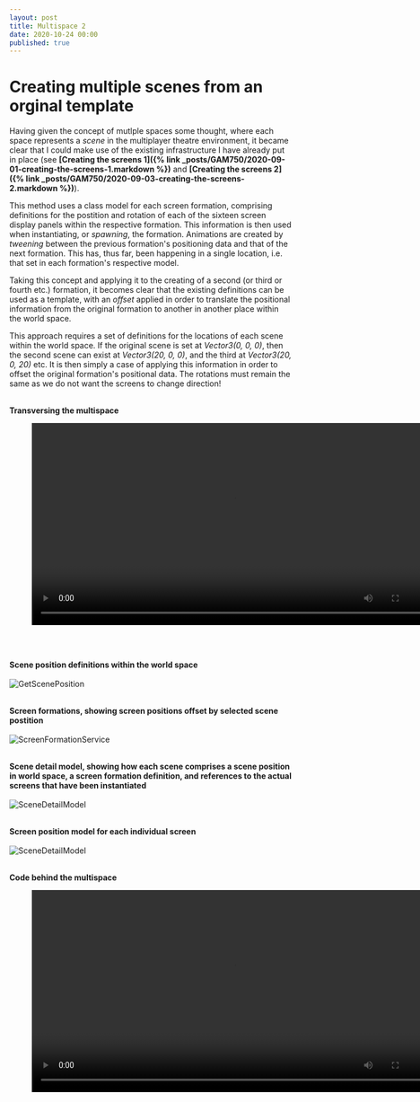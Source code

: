 ```yaml
---
layout: post
title: Multispace 2
date: 2020-10-24 00:00
published: true
---
```


# Creating multiple scenes from an orginal template

Having given the concept of mutlple spaces some thought, where each space represents a _scene_ in the multiplayer theatre environment, it became clear that I could make use of the existing infrastructure I have already put in place (see **[Creating the screens 1]({% link _posts/GAM750/2020-09-01-creating-the-screens-1.markdown %})** and **[Creating the screens 2]({% link _posts/GAM750/2020-09-03-creating-the-screens-2.markdown %})**). 

This method uses a class model for each screen formation, comprising definitions for the postition and rotation of each of the sixteen screen display panels within the respective formation. This information is then used when instantiating, or _spawning_, the formation. Animations are created by _tweening_ between the previous formation's positioning data and that of the next formation. This has, thus far, been happening in a single location, i.e. that set in each formation's respective model. 

Taking this concept and applying it to the creating of a second (or third or fourth etc.) formation, it becomes clear that the existing definitions can be used as a template, with an _offset_ applied in order to translate the positional information from the original formation to another in another place within the world space. 

This approach requires a set of definitions for the locations of each scene within the world space. If the original scene is set at _Vector3(0, 0, 0)_, then the second scene can exist at _Vector3(20, 0, 0)_, and the third at _Vector3(20, 0, 20)_ etc. 
It is then simply a case of applying this information in order to offset the original formation's positional data. The rotations must remain the same as we do not want the screens to change direction!
<br><br>

**Transversing the multispace**
<figure class="video_container">
  <video style="width:720px;" autoplay loop>
    <source src="\media\GAM750\transverse-multispace-2.mp4" type="video/mp4">
    Woops! Your browser does not support the HTML5 video tag.
  </video>
</figure>
<br><br>

**Scene position definitions within the world space**<br><br>
![GetScenePosition](\images\GAM750\GetScenePosition-1.JPG)
<br><br>

**Screen formations, showing screen positions offset by selected scene postition**<br><br>
![ScreenFormationService](\images\GAM750\ScreenFormationService-1.JPG)
<br><br>

**Scene detail model, showing how each scene comprises a scene position in world space, a screen formation definition, and references to the actual screens that have been instantiated**<br><br>
![SceneDetailModel](\images\GAM750\SceneDetailModel.JPG)
<br><br>

**Screen position model for each individual screen**<br><br>
![SceneDetailModel](\images\GAM750\ScreenFormationModel.JPG)
<br><br>


**Code behind the multispace**
<figure class="video_container">
  <video style="width:720px;" autoplay loop>
    <source src="\media\GAM750\multispace-code-1.mp4" type="video/mp4">
    Woops! Your browser does not support the HTML5 video tag.
  </video>
</figure>